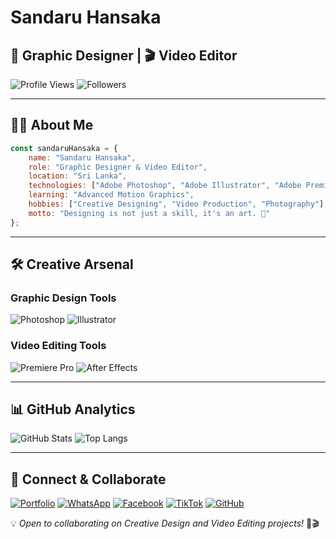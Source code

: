 # Sandaru Hansaka

## 🎨 Graphic Designer | 🎬 Video Editor

![Profile Views](https://komarev.com/ghpvc/?username=Hansaka2005-dash&label=Profile%20Views&color=blue&style=flat-square)
![Followers](https://img.shields.io/github/followers/Hansaka2005-dash?style=social)

---

## 👨‍💻 About Me

```javascript
const sandaruHansaka = {
    name: "Sandaru Hansaka",
    role: "Graphic Designer & Video Editor",
    location: "Sri Lanka",
    technologies: ["Adobe Photoshop", "Adobe Illustrator", "Adobe Premiere Pro", "After Effects"],
    learning: "Advanced Motion Graphics",
    hobbies: ["Creative Designing", "Video Production", "Photography"],
    motto: "Designing is not just a skill, it's an art. 🎨"
};
```

---

## 🛠 Creative Arsenal

### Graphic Design Tools
![Photoshop](https://img.shields.io/badge/Photoshop-31A8FF?style=for-the-badge&logo=adobe-photoshop&logoColor=white)
![Illustrator](https://img.shields.io/badge/Illustrator-FF9A00?style=for-the-badge&logo=adobe-illustrator&logoColor=white)

### Video Editing Tools
![Premiere Pro](https://img.shields.io/badge/Premiere%20Pro-9999FF?style=for-the-badge&logo=adobe-premiere-pro&logoColor=white)
![After Effects](https://img.shields.io/badge/After%20Effects-9999FF?style=for-the-badge&logo=adobe-after-effects&logoColor=white)

---

## 📊 GitHub Analytics

![GitHub Stats](https://github-readme-stats.vercel.app/api?username=Hansaka2005-dash&show_icons=true&theme=dark)
![Top Langs](https://github-readme-stats.vercel.app/api/top-langs/?username=Hansaka2005-dash&layout=compact&theme=dark)

---

## 🔗 Connect & Collaborate

[![Portfolio](https://img.shields.io/badge/Portfolio-%23000000.svg?&style=for-the-badge&logo=vercel&logoColor=white)](https://yourportfolio.com)
[![WhatsApp](https://img.shields.io/badge/WhatsApp-25D366?style=for-the-badge&logo=whatsapp&logoColor=white)](https://wa.me/yourwhatsapplink)
[![Facebook](https://img.shields.io/badge/Facebook-1877F2?style=for-the-badge&logo=facebook&logoColor=white)](https://facebook.com/yourfacebookprofile)
[![TikTok](https://img.shields.io/badge/TikTok-000000?style=for-the-badge&logo=tiktok&logoColor=white)](https://tiktok.com/@yourtiktokusername)
[![GitHub](https://img.shields.io/badge/GitHub-%2312100E.svg?&style=for-the-badge&logo=github&logoColor=white)](https://github.com/Hansaka2005-dash)

💡 *Open to collaborating on Creative Design and Video Editing projects!* 🎨🎬
